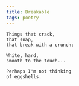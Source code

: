 ```yaml
---
title: Breakable
tags: poetry
---
```


    Things that crack,
    that snap,
    that break with a crunch:

    White, hard,
    smooth to the touch...

    Perhaps I'm not thinking
    of eggshells.


